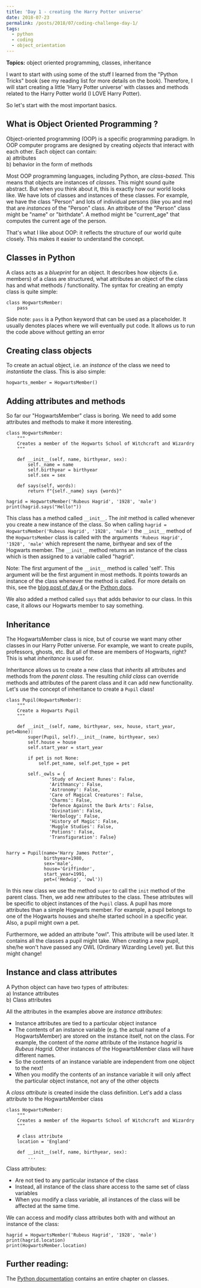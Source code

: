 ```yaml
---
title: 'Day 1 - creating the Harry Potter universe'
date: 2018-07-23
permalink: /posts/2018/07/coding-challenge-day-1/
tags:
  - python
  - coding
  - object_orientation
---
```


**Topics:** object oriented programming, classes, inheritance

I want to start with using some of the stuff I learned from the "Python Tricks" book (see my reading list for more details on the book). Therefore, I will start creating a little 'Harry Potter universe' with classes and methods related to the Harry Potter world (I LOVE Harry Potter). 

So let's start with the most important basics.

## What is Object Oriented Programming ?

Object-oriented programming (OOP) is a specific programming paradigm. In OOP computer programs are designed by creating *objects* that interact with each other. Each object can contain:    
a) attributes    
b) behavior in the form of methods      
     
Most OOP programming languages, including Python, are *class-based*. This means that objects are instances of *classes*. This might sound quite abstract. But when you think about it, this is exactly how our world looks like. We have lots of classes and instances of these classes. For example, we have the class "Person" and lots of individual persons (like you and me) that are *instances* of the "Person" class. An attribute of the "Person" class might be "name" or "birthdate". A method might be "current_age" that computes the current age of the person.   
    
That's what I like about OOP: it reflects the structure of our world quite closely. This makes it easier to understand the concept.

## Classes in Python

A class acts as a *blueprint* for an object. It describes how objects (i.e. members) of a class are structured, what attributes an object of the class has and what methods / functionality. The syntax for creating an empty class is quite simple:

```
class HogwartsMember:
    pass
```

Side note: ```pass``` is a Python keyword that can be used as a placeholder. It usually denotes places where we will eventually put code. It allows us to run the code above without getting an error

## Creating class objects

To create an actual object, i.e. an *instance* of the class we need to *instantiate* the class. This is also simple:

```
hogwarts_member = HogwartsMember()
```

## Adding attributes and methods

So far our "HogwartsMember" class is boring. We need to add some attributes and methods to make it more interesting.

```
class HogwartsMember:
    """
    Creates a member of the Hogwarts School of Witchcraft and Wizardry
    """

    def __init__(self, name, birthyear, sex):
        self._name = name
        self.birthyear = birthyear
        self.sex = sex
        
    def says(self, words):
        return f"{self._name} says {words}"

hagrid = HogwartsMember('Rubeus Hagrid', '1928', 'male')
print(hagrid.says("Hello!"))

```

This class has a method called ```__init__```. The *init* method is called whenever you create a new instance of the class. So when calling ```hagrid = HogwartsMember('Rubeus Hagrid', '1928', 'male')``` the ```__init__``` method of the ```HogwartsMember``` class is called with the arguments ```'Rubeus Hagrid', '1928', 'male'``` which represent the name, birthyear and sex of the Hogwarts member. The ```__init__``` method returns an instance of the class which is then assigned to
a variable called "hagrid".
   
Note: The first argument of the ```__init__``` method is called 'self'. This argument will be the first argument in most methods. It points towards an instance of the class whenever the method is called. For more details on this, see the [blog post of day 4]() or the [Python docs](https://docs.python.org/3/tutorial/classes.html).   
   
We also added a method called ```says``` that adds behavior to our class. In this case, it allows our Hogwarts member to say something.

## Inheritance

The HogwartsMember class is nice, but of course we want many other classes in our Harry Potter universe. For example, we want to create pupils, professors, ghosts, etc. But all of these are members of Hogwarts, right? This is what *inheritance* is used for.   
   
Inheritance allows us to create a new class that *inherits* all attributes and methods from the *parent class*. The resulting *child class* can override methods and attributes of the parent class and it can add new
functionality. Let's use the concept of inheritance to create a ```Pupil``` class!

```
class Pupil(HogwartsMember):
    """
    Create a Hogwarts Pupil
    """

    def __init__(self, name, birthyear, sex, house, start_year, pet=None):
        super(Pupil, self).__init__(name, birthyear, sex)
        self.house = house
        self.start_year = start_year

        if pet is not None:
            self.pet_name, self.pet_type = pet

        self._owls = {
                'Study of Ancient Runes': False,
                'Arithmancy': False,
                'Astronomy': False,
                'Care of Magical Creatures': False,
                'Charms': False,
                'Defence Against the Dark Arts': False,
                'Divination': False,
                'Herbology': False,
                'History of Magic': False,
                'Muggle Studies': False,
                'Potions': False,
                'Transfiguration': False}


harry = Pupil(name='Harry James Potter',
              birthyear=1980,
              sex='male',
              house='Griffindor',
              start_year=1991,
              pet=('Hedwig', 'owl'))
```

In this new class we use the method ```super``` to call the ```init``` method of the parent class. Then, we add new attributes to the class. These attributes will be specific to object instances of the ```Pupil``` class. A pupil has more attributes than a simple Hogwarts member. For example, a pupil belongs to one of the Hogwarts houses and she/he started school in a specific year. Also, a pupil might own a pet.    
   
Furthermore, we added an attribute "owl". This attribute will be used later. It contains all the classes a pupil might take. When creating a new pupil, she/he won't have passed any OWL (Ordinary Wizarding Level) yet. But this might change!


## Instance and class attributes

A Python object can have two types of attributes:     
a) Instance attributes    
b) Class attributes    

All the attributes in the examples above are *instance attributes*:    
- Instance attributes are tied to a particular object instance
- The contents of an instance variable (e.g. the actual name of a HogwartsMember) are stored on the instance itself, not on the class. For example, the content of the *name* attribute of the instance *hagrid* is *Rubeus Hagrid*. Other instances of the HogwartsMember class will have different names.   
- So the contents of an instance variable are independent from one object to the next!   
- When you modify the contents of an instance variable it will only affect the particular object instance, not any of the other objects

A *class attribute* is created inside the class definition. Let's add a class attribute to the HogwartsMember class

```
class HogwartsMember:
    """
    Creates a member of the Hogwarts School of Witchcraft and Wizardry
    """
    
    # class attribute
    location = 'England'

    def __init__(self, name, birthyear, sex):
        ...

```

Class attributes:   
- Are not tied to any particular instance of the class   
- Instead, all instance of the class share access to the same set of class variables   
- When you modify a class variable, all instances of the class will be affected at the same time. 

We can access and modify class attributes both with and without an instance of the class:

```
hagrid = HogwartsMember('Rubeus Hagrid', '1928', 'male')
print(hagrid.location)
print(HogwartsMember.location)
```

## Further reading:   
The [Python documentation](https://docs.python.org/3/tutorial/classes.html) contains an entire chapter on classes.







<!---
## Old text
I want to start with using some of the stuff I learned from the "Python Tricks" book (see my reading list for more details on the book). Therefore, I will start creating a little 'Harry Potter universe' with classes and methods related to the Harry Potter world (I LOVE Harry Potter). Today my code includes the following concepts:   
- Object orientation / two classes: HogwartsMember, Pupil
- I used inheritance for the pupil class. This means that the Pupil class *inherits* all attributes and methods from its parent class
- I used the @property decorator (see [day 2](http://alpopkes.com/posts/2018/07/blog-post-3/) for details on @property)
- I created a static method (see [day 4](http://alpopkes.com/posts/2018/07/blog-post-5/) for details on static methods)
- I used **function annotations**. Function annotations are a very cool Python 3 feature. They allow us to add arbitrary metadata to function arguments and the return value of a function. Why this is useful? First of all, it allows you to document of what type your function parameters are. Furthermore, they can be used for things like type checking. For more use cases, look [here](https://www.python.org/dev/peps/pep-3107/). For the syntax of function annotations see [day 3](http://alpopkes.com/posts/2018/07/blog-post-4/). 
-->
